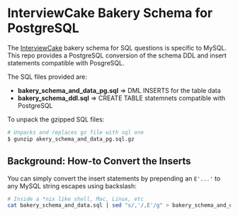 # InterviewCake Bakery Schema for PostgreSQL

The [InterviewCake](https://www.interviewcake.com/) bakery schema for SQL questions is specific to MySQL. This repo provides a PostgreSQL conversion of the schema DDL and insert statements compatible with PosgreSQL.

The SQL files provided are:

- **bakery_schema_and_data_pg.sql** => DML INSERTS for the table data
- **bakery_schema_ddl.sql** => CREATE TABLE statemnets compatible with PostgreSQL

To unpack the gzipped SQL files:

```bash
# Unpacks and replaces gz file with sql one
$ gunzip akery_schema_and_data_pg.sql.gz
```

## Background: How-to Convert the Inserts

You can simply convert the insert statements by prepending an `E'...'` to any MySQL string escapes using backslash:

```bash
# Inside a *nix like shell, Mac, Linux, etc
cat bakery_schema_and_data.sql | sed "s/,'/,E'/g" > bakery_schema_and_data_pg.sql
```
